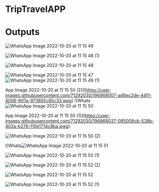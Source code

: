 # TripTravelAPP

# Outputs

![WhatsApp Image 2022-10-20 at 11 15 49](https://user-images.githubusercontent.com/71292030/196867526-2b9c7c97-7f6c-4be2-a159-08313ecd97b7.jpeg)

![WhatsApp Image 2022-10-20 at 11 15 48 (1)](https://user-images.githubusercontent.com/71292030/196867702-f03cca1a-3c64-4460-b4ca-c375dcb19831.jpeg)

![WhatsApp Image 2022-10-20 at 11 15 48](https://user-images.githubusercontent.com/71292030/196867764-9814310a-6f02-42c9-83a7-05dc53fa6973.jpeg)

![WhatsApp Image 2022-10-20 at 11 15 47](https://user-images.githubusercontent.com/71292030/196867788-70273cb5-2301-46a3-9977-e4337844f6f8.jpeg)
![WhatsApp Image 2022-10-20 at 11 15 49 (1)](https://user-images.githubusercontent.com/71292030/196867819-67a4b80d-83d0-463e-9375-580f96481ae3.jpeg)

App Image 2022-10-20 at 11 15 50 (2)](https://user-images.githubusercontent.com/71292030/196868007-ad6ec2de-44f1-4006-907a-973855c85c33.jpeg)
![Whats![WhatsApp Image 2022-10-20 at 11 15 50](https://user-images.githubusercontent.com/71292030/196868061-997d3717-48f5-42e9-924f-50f71bbf47c7.jpeg)


App Image 2022-10-20 at 11 15 50 (1)](https://user-images.githubusercontent.com/71292030/196868037-085006cb-538b-402a-b276-f10e1714c8ba.jpeg)

![WhatsApp Image 2022-10-20 at 11 15 50 (2)](https://user-images.githubusercontent.com/71292030/196868301-b7a1c2dd-3c28-4a86-b173-926be18f8d52.jpeg)

![Whats![WhatsApp Image 2022-10-20 at 11 15 51](https://user-images.githubusercontent.com/71292030/196868194-d6d6639c-9b94-4c69-bf5f-d0987c9cdbc1.jpeg)

![WhatsApp Image 2022-10-20 at 11 15 50 (1)](https://user-images.githubusercontent.com/71292030/196868402-fafa248d-b96c-4ccd-bdc1-0bf85a29d8cd.jpeg)

![WhatsApp Image 2022-10-20 at 11 15 52 (2)](https://user-images.githubusercontent.com/71292030/196868435-c53f4738-b296-4691-9633-9980bf0ffd8a.jpeg)

![WhatsApp Image 2022-10-20 at 11 15 52](https://user-images.githubusercontent.com/71292030/196868509-8ac74442-f21e-45ad-89aa-e0c947632fc6.jpeg)

![WhatsApp Image 2022-10-20 at 11 15 52 (1)](https://user-images.githubusercontent.com/71292030/196868453-e18155ed-5403-4f76-ab5d-8a211d39a4f3.jpeg)
